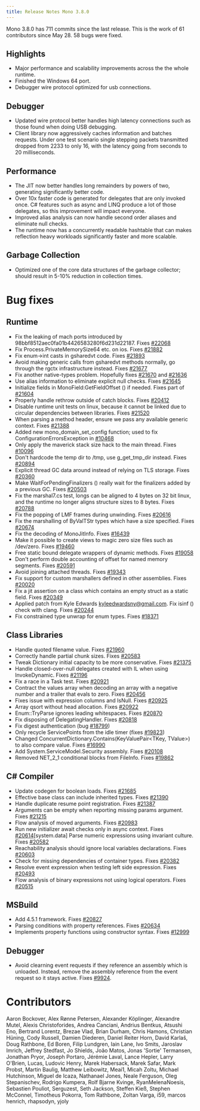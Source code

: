 ```yaml
---
title: Release Notes Mono 3.8.0
---
```


Mono 3.8.0 has 711 commits since the last release. This is the work of 61 contributors since May 28. 58 bugs were fixed.

Highlights
----------

- Major performance and scalability improvements across the the whole runtime.
- Finished the Windows 64 port.
- Debugger wire protocol optimized for usb connections.

Debugger
--------

- Updated wire protocol better handles high latency connections such as those found when doing USB debugging.
- Client library now aggressively caches information and batches requests. Under one test scenario single stepping packets transmitted dropped from 2233 to only 16, with the latency going from seconds to 20 milliseconds.

Performance
-----------

- The JIT now better handles long remainders by powers of two, generating significantly better code.
- Over 10x faster code is generated for delegates that are only invoked once. C# features such as async and LINQ produce a lot of those delegates, so this improvement will impact everyone.
- Improved alias analysis can now handle second order aliases and eliminate null checks. 
- The runtime now has a concurrently readable hashtable that can makes reflection heavy workloads significantly faster and more scalable. 

Garbage Collection
------------------

- Optimized one of the core data structures of the garbage collector; should result in 5-10% reduction in collection times.


Bug fixes
=========

Runtime
-------

- Fix the leaking of mach ports introduced by 98bbf8512aec0fa01b4426583280f6d231d22187. Fixes [#22068](https://bugzilla.xamarin.com/show_bug.cgi?id=22068)
- Fix Process.PrivateMemorySize64 etc. on ios. Fixes [#21882](https://bugzilla.xamarin.com/show_bug.cgi?id=21882)
- Fix enum->int casts in gsharedvt code. Fixes [#21893](https://bugzilla.xamarin.com/show_bug.cgi?id=21893)
- Avoid making generic calls from gsharedvt methods normally, go through the rgctx infrastructure instead. Fixes [#21677](https://bugzilla.xamarin.com/show_bug.cgi?id=21677)
- Fix another native-types problem. Hopefully fixes [#21670](https://bugzilla.xamarin.com/show_bug.cgi?id=21670) and [#21636](https://bugzilla.xamarin.com/show_bug.cgi?id=21636)
- Use alias information to eliminate explicit null checks. Fixes [#21645](https://bugzilla.xamarin.com/show_bug.cgi?id=21645)
- Initialize fields in MonoField:GetFieldOffset () if needed. Fixes part of [#21604](https://bugzilla.xamarin.com/show_bug.cgi?id=21604)
- Properly handle rethrow outside of catch blocks. Fixes [#20412](https://bugzilla.xamarin.com/show_bug.cgi?id=20412)
- Disable runtime unit tests on linux, because it cannot be linked due to circular dependencies between libraries. Fixes [#21520](https://bugzilla.xamarin.com/show_bug.cgi?id=21520)
- When parsing a method header, ensure we pass any available generic context. Fixes [#21388](https://bugzilla.xamarin.com/show_bug.cgi?id=21388)
- Added new mono_domain_set_config function; used to fix ConfigurationErrorsException in [#10468](https://bugzilla.xamarin.com/show_bug.cgi?id=10468)
- Only apply the maverick stack size hack to the main thread. Fixes [#10096](https://bugzilla.xamarin.com/show_bug.cgi?id=10096)
- Don't hardcode the temp dir to /tmp, use g_get_tmp_dir instead. Fixes [#20894](https://bugzilla.xamarin.com/show_bug.cgi?id=20894)
- Explicit thread GC data around instead of relying on TLS storage. Fixes [#20360](https://bugzilla.xamarin.com/show_bug.cgi?id=20360)
- Make WaitForPendingFinalizers () really wait for the finalizers added by a previous GC. Fixes [#20503](https://bugzilla.xamarin.com/show_bug.cgi?id=20503)
- Fix the marshal7.cs test, longs can be aligned to 4 bytes on 32 bit linux, and the runtime no longer aligns structure sizes to 8 bytes. Fixes [#20788](https://bugzilla.xamarin.com/show_bug.cgi?id=20788)
- Fix the popping of LMF frames during unwinding. Fixes [#20616](https://bugzilla.xamarin.com/show_bug.cgi?id=20616)
- Fix the marshalling of ByValTStr types which have a size specified. Fixes [#20674](https://bugzilla.xamarin.com/show_bug.cgi?id=20674)
- Fix the decoding of MonoJitInfo. Fixes [#16439](https://bugzilla.xamarin.com/show_bug.cgi?id=16439)
- Make it possible to create views to magic zero size files such as /dev/zero. Fixes [#19460](https://bugzilla.xamarin.com/show_bug.cgi?id=19460)
- Free static bound delegate wrappers of dynamic methods. Fixes [#19058](https://bugzilla.xamarin.com/show_bug.cgi?id=19058)
- Don't perform double accounting of offset for named memory segments. Fixes [#20591](https://bugzilla.xamarin.com/show_bug.cgi?id=20591)
- Avoid joining attached threads. Fixes [#19343](https://bugzilla.xamarin.com/show_bug.cgi?id=19343)
- Fix support for custom marshallers defined in other assemblies. Fixes [#20020](https://bugzilla.xamarin.com/show_bug.cgi?id=20020)
- Fix a jit assertion on a class which contains an empty struct as a static field. Fixes [#20349](https://bugzilla.xamarin.com/show_bug.cgi?id=20349)
- Applied patch from Kyle Edwards <kyleedwardsny@gmail.com>. Fix isinf () check with clang. Fixes [#20244](https://bugzilla.xamarin.com/show_bug.cgi?id=20244)
- Fix constrained type unwrap for enum types. Fixes [#18371](https://bugzilla.xamarin.com/show_bug.cgi?id=18371)


Class Libraries
---------------
- Handle quoted filename value. Fixes [#21960](https://bugzilla.xamarin.com/show_bug.cgi?id=21960)
- Correctly handle partial chunk sizes. Fixes [#20583](https://bugzilla.xamarin.com/show_bug.cgi?id=20583)
- Tweak Dictionary initial capacity to be more conservative. Fixes [#21375](https://bugzilla.xamarin.com/show_bug.cgi?id=21375)
- Handle closed-over-null delegates created with IL when using InvokeDynamic. Fixes [#21196](https://bugzilla.xamarin.com/show_bug.cgi?id=21196)
- Fix a race in a Task test. Fixes [#20921](https://bugzilla.xamarin.com/show_bug.cgi?id=20921)
- Contract the values array when decoding an array with a negative number and a trailer that evals to zero. Fixes [#20456](https://bugzilla.xamarin.com/show_bug.cgi?id=20456)
- Fixes issue with expression columns and IsNull. Fixes [#20925](https://bugzilla.xamarin.com/show_bug.cgi?id=20925)
- Array qsort without head allocation. Fixes [#20922](https://bugzilla.xamarin.com/show_bug.cgi?id=20922)
- Enum::TryParse ignores leading whitespaces. Fixes [#20870](https://bugzilla.xamarin.com/show_bug.cgi?id=20870)
- Fix disposing of DelegatingHandler. Fixes [#20818](https://bugzilla.xamarin.com/show_bug.cgi?id=20818)
- Fix digest authentication (bug [#18799](https://bugzilla.xamarin.com/show_bug.cgi?id=18799))
- Only recycle ServicePoints from the idle timer (fixes [#19823](https://bugzilla.xamarin.com/show_bug.cgi?id=19823))
- Changed ConcurrentDictionary.Contains(KeyValuePair<TKey, TValue>) to also compare value. Fixes [#16990](https://bugzilla.xamarin.com/show_bug.cgi?id=16990)
- Add System.ServiceModel.Security assembly. Fixes [#20108](https://bugzilla.xamarin.com/show_bug.cgi?id=20108)
- Removed NET_2_1 conditional blocks from FileInfo. Fixes [#19862](https://bugzilla.xamarin.com/show_bug.cgi?id=19862)


C# Compiler
-----------
- Update codegen for boolean loads. Fixes [#21685](https://bugzilla.xamarin.com/show_bug.cgi?id=21685)
- Effective base class can include inherited types. Fixes [#21390](https://bugzilla.xamarin.com/show_bug.cgi?id=21390)
- Handle duplicate resume point registration. Fixes [#21387](https://bugzilla.xamarin.com/show_bug.cgi?id=21387)
- Arguments can be empty when reporting missing params argument. Fixes [#21215](https://bugzilla.xamarin.com/show_bug.cgi?id=21215)
- Flow analysis of moved arguments. Fixes [#20983](https://bugzilla.xamarin.com/show_bug.cgi?id=20983)
- Run new initializer await checks only in async context. Fixes [#20614](https://bugzilla.xamarin.com/show_bug.cgi?id=20614)[system.data] Parse numeric expressions using invariant culture. Fixes [#20582](https://bugzilla.xamarin.com/show_bug.cgi?id=20582)
- Reachability analysis should ignore local variables declarations. Fixes [#20603](https://bugzilla.xamarin.com/show_bug.cgi?id=20603)
- Check for missing dependencies of container types. Fixes [#20382](https://bugzilla.xamarin.com/show_bug.cgi?id=20382)
- Resolve event expression when testing left side expression. Fixes [#20493](https://bugzilla.xamarin.com/show_bug.cgi?id=20493)
- Flow analysis of binary expressions not using logical operators. Fixes [#20515](https://bugzilla.xamarin.com/show_bug.cgi?id=20515)

MSBuild
-------
- Add 4.5.1 framework. Fixes [#20827](https://bugzilla.xamarin.com/show_bug.cgi?id=20827)
- Parsing conditions with property references. Fixes [#20634](https://bugzilla.xamarin.com/show_bug.cgi?id=20634)
- Implements property functions using constructor syntax. Fixes [#12999](https://bugzilla.xamarin.com/show_bug.cgi?id=12999)

Debugger
--------

- Avoid clearning event requests if they reference an assembly which is unloaded. Instead, remove the assembly reference from the event request so it stays active. Fixes [#9924](https://bugzilla.xamarin.com/show_bug.cgi?id=9924).



Contributors
============

Aaron Bockover, Alex Rønne Petersen, Alexander Köplinger, Alexandre Mutel,
Alexis Christoforides, Andrea Canciani, Andrius Bentkus, Atsushi Eno,
Bertrand Lorentz, Brezae Vlad, Brian Durham, Chris Hamons, Christian Hüning,
Cody Russell, Damien Diederen, Daniel Reiter Horn, David Karlaš, Doug Rathbone,
Ed Boren, Filip Lundgren, Iain Lane, Ivo Smits, Jaroslav Imrich, Jeffrey Stedfast,
Jo Shields, João Matos, Jonas 'Sortie' Termansen, Jonathan Pryor, Joseph Portaro,
Jérémie Laval, Lance Hepler, Larry O'Brien, Lucas, Ludovic Henry, Marek Habersack,
Marek Safar, Mark Probst, Martin Baulig, Matthew Leibowitz, Meai1, Micah Zoltu,
Michael Hutchinson, Miguel de Icaza, Nathanael Jones, Neale Ferguson, Oleg Stepanischev,
Rodrigo Kumpera, Rolf Bjarne Kvinge, RyanMelenaNoesis, Sebastien Pouliot, Serguzest,
Seth Jackson, Steffen Kieß, Stephen McConnel, Timotheus Pokorra, Tom Rathbone, Zoltan Varga,
i59, marcos henrich, rhapsodyn, yjoly
